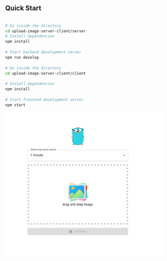 ## Quick Start

```bash

# Go inside the directory
cd upload-image-server-client/server
# Install dependencies
npm install

# Start backend development server
npm run develop

# Go inside the directory
cd upload-image-server-client/client

# Install dependencies
npm install

# Start frontend development server
npm start

```

![Screenshot](screenshot.png)
